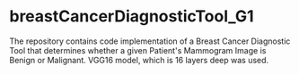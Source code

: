 # breastCancerDiagnosticTool_G1
The repository contains code implementation of a Breast Cancer Diagnostic Tool that determines whether a given Patient's Mammogram Image is Benign or Malignant. VGG16 model, which is 16 layers deep was used.
